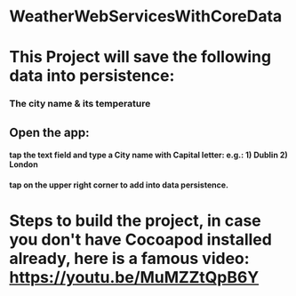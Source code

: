 # WeatherWebServicesWithCoreData

# This Project will save the following data into persistence:
   ### The city name & its temperature
   
## Open the app:
   #### tap the text field and type a City name with Capital letter: e.g.: 1) Dublin 2) London
   #### tap on the upper right corner to add into data persistence.


# Steps to build the project, in case you don't have Cocoapod installed already, here is a famous video: https://youtu.be/MuMZZtQpB6Y


